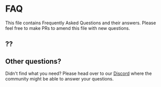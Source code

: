 # FAQ

This file contains Frequently Asked Questions and their answers. Please feel free to make PRs to amend this file with new questions.

## ??


## Other questions?
Didn't find what you need? Please head over to our [Discord](https://discord.gg/42x46NH) where the community might be able to answer your questions.